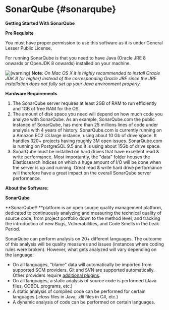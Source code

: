 # SonarQube {#sonarqube}

**Getting Started With SonarQube**

**Pre Requisite**

You must have proper permission to use this software as it is under General Lesser Public License.

For running SonarQube is that you need to have Java (Oracle JRE 8 onwards or OpenJDK 8 onwards) installed on your machine.

![(warning)](export/assets/warning.png) **Note**: _On Mac OS X it is highly recommended to install Oracle JDK 8 (or higher) instead of the corresponding Oracle JRE since the JRE installation does not fully set up your Java environment properly._

**Hardware Requirements**

1.  The SonarQube server requires at least 2GB of RAM to run efficiently and 1GB of free RAM for the OS.
2.  The amount of disk space you need will depend on how much code you analyze with SonarQube. As an example, SonarQube.com the public instance of SonarQube, has more than 25 millions lines of code under analysis with 4 years of history. SonarQube.com is currently running on a Amazon EC2 c3.large instance, using about 10 Gb of drive space. It handles 320+ projects having roughly 3M open issues. SonarQube.com is running on PostgreSQL 9.5 and it is using about 15Gb of drive space.
3.  SonarQube must be installed on hard drives that have excellent read &amp; write performance. Most importantly, the &quot;data&quot; folder houses the Elasticsearch indices on which a huge amount of I/O will be done when the server is up and running. Great read &amp; write hard drive performance will therefore have a great impact on the overall SonarQube server performance.

**About the Software:**

**SonarQube**

**SonarQube® **platform is an open source quality management platform, dedicated to continuously analyzing and measuring the technical quality of source code, from project portfolio down to the method level, and tracking the introduction of new Bugs, Vulnerabilities, and Code Smells in the Leak Period.

SonarQube can perform analysis on 20+ different languages. The outcome of this analysis will be quality measures and issues (instances where coding rules were broken). However, what gets analyzed will vary depending on the language:

*   On all languages, &quot;blame&quot; data will automatically be imported from supported SCM providers. Git and SVN are supported automatically. Other providers require [additional plugins](http://docs.sonarqube.org/display/PLUG/Plugin+Library).
*   On all languages, a static analysis of source code is performed (Java files, COBOL programs, etc.)
*   A static analysis of compiled code can be performed for certain languages (_.class_ files in Java, _.dll_ files in C#, etc.)
*   A dynamic analysis of code can be performed on certain languages.